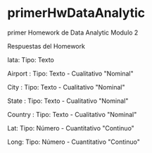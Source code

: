 # primerHwDataAnalytic
primer Homework de Data Analytic Modulo 2

Respuestas del Homework 


Iata: Tipo: Texto

Airport : Tipo: Texto - Cualitativo "Nominal"

City : Tipo: Texto - Cualitativo "Nominal"

State : Tipo: Texto - Cualitativo "Nominal"

Country : Tipo: Texto - Cualitativo "Nominal"

Lat: Tipo: Número - Cuantitativo "Continuo"

Long: Tipo: Número - Cuantitativo "Continuo"
